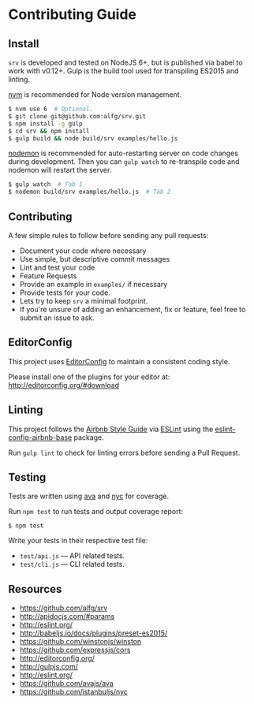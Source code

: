 # Contributing Guide

## Install
`srv` is developed and tested on NodeJS 6+, but is published via babel to work with v0.12+. Gulp is the build tool used for transpiling ES2015 and linting.

[nvm](https://github.com/creationix/nvm) is recommended for Node version management.

```bash
$ nvm use 6  # Optional.
$ git clone git@github.com:alfg/srv.git
$ npm install -g gulp
$ cd srv && npm install
$ gulp build && node build/srv examples/hello.js
```

[nodemon](https://github.com/remy/nodemon) is recommended for auto-restarting server on code changes during development. Then you can `gulp watch` to re-transpile code and nodemon will restart the server.

```bash
$ gulp watch  # Tab 1
$ nodemon build/srv examples/hello.js  # Tab 2
```


## Contributing
A few simple rules to follow before sending any pull requests:

* Document your code where necessary
* Use simple, but descriptive commit messages
* Lint and test your code
* Feature Requests
* Provide an example in `examples/` if necessary
* Provide tests for your code.
* Lets try to keep `srv` a minimal footprint.
* If you're unsure of adding an enhancement, fix or feature, feel free to submit an issue to ask.


## EditorConfig
This project uses [EditorConfig](http://editorconfig.org/) to maintain a consistent coding style.

Please install one of the plugins for your editor at: http://editorconfig.org/#download


## Linting
This project follows the [Airbnb Style Guide](https://github.com/airbnb/javascript) via [ESLint](http://eslint.org/) using the [eslint-config-airbnb-base](https://github.com/airbnb/javascript/tree/master/packages/eslint-config-airbnb-base) package.

Run `gulp lint` to check for linting errors before sending a Pull Request.


## Testing
Tests are written using [ava](https://github.com/avajs/ava) and [nyc](https://github.com/bcoe/nyc) for coverage.

Run `npm test` to run tests and output coverage report:
```
$ npm test
```

Write your tests in their respective test file:
* `test/api.js` &mdash; API related tests.
* `test/cli.js` &mdash; CLI related tests.

## Resources
* https://github.com/alfg/srv
* http://apidocjs.com/#params
* http://eslint.org/
* http://babeljs.io/docs/plugins/preset-es2015/
* https://github.com/winstonjs/winston
* https://github.com/expressjs/cors
* http://editorconfig.org/
* http://gulpjs.com/
* http://eslint.org/
* https://github.com/avajs/ava
* https://github.com/istanbuljs/nyc
